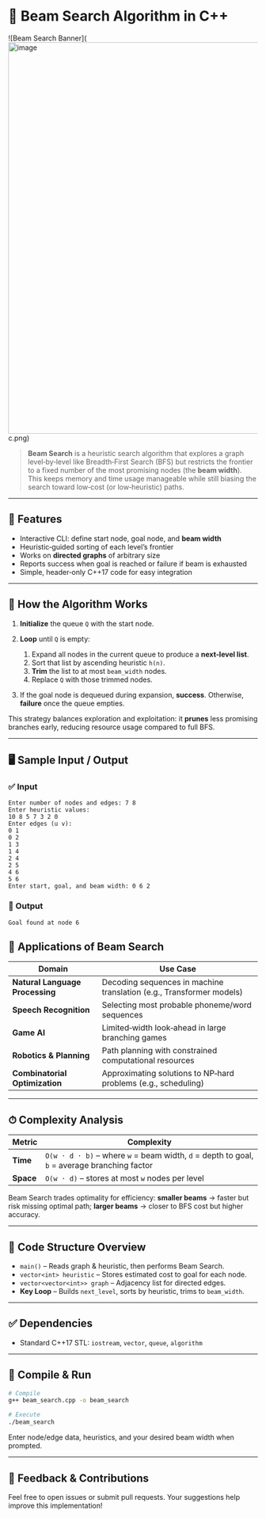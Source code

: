 
# 🔦 Beam Search Algorithm in C++

![Beam Search Banner](<img width="860" height="791" alt="image" src="https://github.com/user-attachments/assets/f39bd12d-7cc5-4250-a1d7-d2cb2ddade5a" />
c.png)

> **Beam Search** is a heuristic search algorithm that explores a graph level‑by‑level like Breadth‑First Search (BFS) but restricts the frontier to a fixed number of the most promising nodes (the **beam width**). This keeps memory and time usage manageable while still biasing the search toward low‑cost (or low‑heuristic) paths.

---

## 📌 Features

* Interactive CLI: define start node, goal node, and **beam width**
* Heuristic‑guided sorting of each level’s frontier
* Works on **directed graphs** of arbitrary size
* Reports success when goal is reached or failure if beam is exhausted
* Simple, header‑only C++17 code for easy integration

---

## 🔧 How the Algorithm Works

1. **Initialize** the queue `Q` with the start node.
2. **Loop** until `Q` is empty:

   1. Expand all nodes in the current queue to produce a **next‑level list**.
   2. Sort that list by ascending heuristic `h(n)`.
   3. **Trim** the list to at most `beam_width` nodes.
   4. Replace `Q` with those trimmed nodes.
3. If the goal node is dequeued during expansion, **success**. Otherwise, **failure** once the queue empties.

This strategy balances exploration and exploitation: it **prunes** less promising branches early, reducing resource usage compared to full BFS.

---

## 🖥 Sample Input / Output

### ✅ Input

```
Enter number of nodes and edges: 7 8
Enter heuristic values:
10 8 5 7 3 2 0
Enter edges (u v):
0 1
0 2
1 3
1 4
2 4
2 5
4 6
5 6
Enter start, goal, and beam width: 0 6 2
```

### 🔽 Output

```
Goal found at node 6
```

## 🚀 Applications of Beam Search

| Domain                          | Use Case                                                             |
| ------------------------------- | -------------------------------------------------------------------- |
| **Natural Language Processing** | Decoding sequences in machine translation (e.g., Transformer models) |
| **Speech Recognition**          | Selecting most probable phoneme/word sequences                       |
| **Game AI**                     | Limited‑width look‑ahead in large branching games                    |
| **Robotics & Planning**         | Path planning with constrained computational resources               |
| **Combinatorial Optimization**  | Approximating solutions to NP‑hard problems (e.g., scheduling)       |

---

## ⏱ Complexity Analysis

| Metric    | Complexity                                                                                   |
| --------- | -------------------------------------------------------------------------------------------- |
| **Time**  | `O(w · d · b)` – where `w` = beam width, `d` = depth to goal, `b` = average branching factor |
| **Space** | `O(w · d)` – stores at most `w` nodes per level                                              |

Beam Search trades optimality for efficiency: **smaller beams** → faster but risk missing optimal path; **larger beams** → closer to BFS cost but higher accuracy.

---

## 📄 Code Structure Overview

* `main()` – Reads graph & heuristic, then performs Beam Search.
* `vector<int> heuristic` – Stores estimated cost to goal for each node.
* `vector<vector<int>> graph` – Adjacency list for directed edges.
* **Key Loop** – Builds `next_level`, sorts by heuristic, trims to `beam_width`.

---

## ✅ Dependencies

* Standard C++17 STL: `iostream`, `vector`, `queue`, `algorithm`

---

## 🧪 Compile & Run

```bash
# Compile
g++ beam_search.cpp -o beam_search

# Execute
./beam_search
```

Enter node/edge data, heuristics, and your desired beam width when prompted.

---

## 🙌 Feedback & Contributions

Feel free to open issues or submit pull requests. Your suggestions help improve this implementation!
